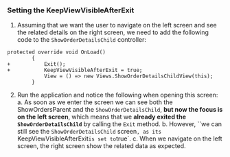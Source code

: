 ﻿### Setting the KeepViewVisibleAfterExit
1.	Assuming that we want the user to navigate on the left screen and see the related details on the right screen, we need to add the following code to the `ShowOrderDetailsChild` controller:
```csdiff
protected override void OnLoad()
        {
+           Exit();
+           KeepViewVisibleAfterExit = true;    
            View = () => new Views.ShowOrderDetailsChildView(this);
        }
```  
2.	Run the application and notice the following when opening this screen:
    a.	As soon as we enter the screen we can see both the ShowOrdersParent and the `ShowOrderDetailsChild`, **but now the focus is on the left screen**, which means that we **already exited the `ShowOrderDetailsChild`** by calling the `Exit` method.
    b.	However, ``we can still see the `ShowOrderDetailsChild` screen`, as its `KeepViewVisibleAfterExit` is set to `true`.
    c.	When we navigate on the left screen, the right screen show the related data as expected.
